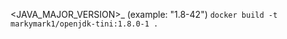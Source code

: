 
<JAVA_MAJOR_VERSION>_<COUNTER> (example: "1.8-42")
`docker build -t markymark1/openjdk-tini:1.8.0-1 .`
